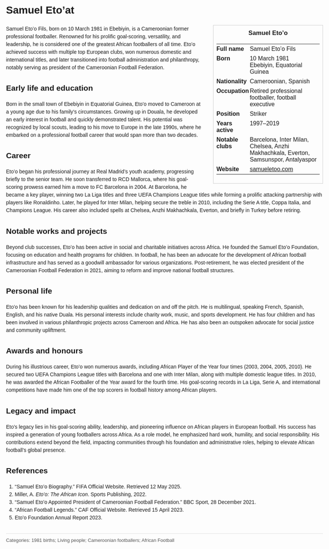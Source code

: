 <!DOCTYPE html>
<html>
<head>
  <title>Samuel Eto’o – Profile</title>
  <style>
    body { font-family: Arial, sans-serif; margin: 2rem auto; max-width: 960px; line-height: 1.5; }
    aside.infobox { float: right; width: 280px; margin: 0 0 1rem 1.5rem; border: 1px solid #ccc; padding: 0.5rem; font-size: 0.9rem; }
    aside.infobox h3 { text-align: center; margin-top: 0; }
    aside.infobox table { width: 100%; border-collapse: collapse; }
    aside.infobox td { padding: 0.25rem 0; vertical-align: top; }
    h1 { margin-top: 0; }
    footer.categories { font-size: 0.8rem; color: #555; border-top: 1px solid #ddd; padding-top: 0.5rem; margin-top: 2rem; }
  </style>
</head>
<body>
  <h1>Samuel Eto’at</h1>
  <aside class="infobox">
    <h3>Samuel Eto’o</h3>
    <table>
      <tr><td><strong>Full name</strong></td><td>Samuel Eto’o Fils</td></tr>
      <tr><td><strong>Born</strong></td><td>10 March 1981<br>Ebebiyin, Equatorial Guinea</td></tr>
      <tr><td><strong>Nationality</strong></td><td>Cameroonian, Spanish</td></tr>
      <tr><td><strong>Occupation</strong></td><td>Retired professional footballer, football executive</td></tr>
      <tr><td><strong>Position</strong></td><td>Striker</td></tr>
      <tr><td><strong>Years active</strong></td><td>1997–2019</td></tr>
      <tr><td><strong>Notable clubs</strong></td><td>Barcelona, Inter Milan, Chelsea, Anzhi Makhachkala, Everton, Samsunspor, Antalyaspor</td></tr>
      <tr><td><strong>Website</strong></td><td><a href="http://samueletoo.com">samueletoo.com</a></td></tr>
    </table>
  </aside>
  <p>Samuel Eto’o Fils, born on 10 March 1981 in Ebebiyin, is a Cameroonian former professional footballer. Renowned for his prolific goal-scoring, versatility, and leadership, he is considered one of the greatest African footballers of all time. Eto’o achieved success with multiple top European clubs, won numerous domestic and international titles, and later transitioned into football administration and philanthropy, notably serving as president of the Cameroonian Football Federation.</p>
  
  <h2>Early life and education</h2>
  <p>Born in the small town of Ebebiyin in Equatorial Guinea, Eto’o moved to Cameroon at a young age due to his family’s circumstances. Growing up in Douala, he developed an early interest in football and quickly demonstrated talent. His potential was recognized by local scouts, leading to his move to Europe in the late 1990s, where he embarked on a professional football career that would span more than two decades.</p>
  
  <h2>Career</h2>
  <p>Eto’o began his professional journey at Real Madrid’s youth academy, progressing briefly to the senior team. He soon transferred to RCD Mallorca, where his goal-scoring prowess earned him a move to FC Barcelona in 2004. At Barcelona, he became a key player, winning two La Liga titles and three UEFA Champions League titles while forming a prolific attacking partnership with players like Ronaldinho. Later, he played for Inter Milan, helping secure the treble in 2010, including the Serie A title, Coppa Italia, and Champions League. His career also included spells at Chelsea, Anzhi Makhachkala, Everton, and briefly in Turkey before retiring.</p>
  
  <h2>Notable works and projects</h2>
  <p>Beyond club successes, Eto’o has been active in social and charitable initiatives across Africa. He founded the Samuel Eto’o Foundation, focusing on education and health programs for children. In football, he has been an advocate for the development of African football infrastructure and has served as a goodwill ambassador for various organizations. Post-retirement, he was elected president of the Cameroonian Football Federation in 2021, aiming to reform and improve national football structures.</p>
  
  <h2>Personal life</h2>
  <p>Eto’o has been known for his leadership qualities and dedication on and off the pitch. He is multilingual, speaking French, Spanish, English, and his native Duala. His personal interests include charity work, music, and sports development. He has four children and has been involved in various philanthropic projects across Cameroon and Africa. He has also been an outspoken advocate for social justice and community upliftment.</p>
  
  <h2>Awards and honours</h2>
  <p>During his illustrious career, Eto’o won numerous awards, including African Player of the Year four times (2003, 2004, 2005, 2010). He secured two UEFA Champions League titles with Barcelona and one with Inter Milan, along with multiple domestic league titles. In 2010, he was awarded the African Footballer of the Year award for the fourth time. His goal-scoring records in La Liga, Serie A, and international competitions have made him one of the top scorers in football history among African players.</p>
  
  <h2>Legacy and impact</h2>
  <p>Eto’s legacy lies in his goal-scoring ability, leadership, and pioneering influence on African players in European football. His success has inspired a generation of young footballers across Africa. As a role model, he emphasized hard work, humility, and social responsibility. His contributions extend beyond the field, impacting communities through his foundation and administrative roles, helping to elevate African football’s global presence.</p>
  
  <h2>References</h2>
  <ol>
    <li>“Samuel Eto’o Biography.” FIFA Official Website. Retrieved 12 May 2025.</li>
    <li>Miller, A. <i>Eto’o: The African Icon</i>. Sports Publishing, 2022.</li>
    <li>“Samuel Eto’o Appointed President of Cameroonian Football Federation.” BBC Sport, 28 December 2021.</li>
    <li>“African Football Legends.” CAF Official Website. Retrieved 15 April 2023.</li>
    <li>Eto’o Foundation Annual Report 2023.</li>
  </ol>
  
  <footer class="categories">Categories: 1981 births; Living people; Cameroonian footballers; African Football